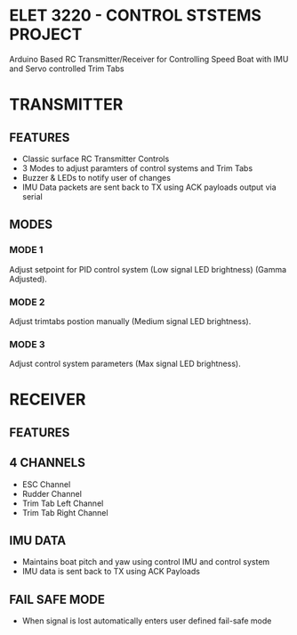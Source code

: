 # ELET 3220 - CONTROL STSTEMS PROJECT

Arduino Based RC Transmitter/Receiver for Controlling Speed Boat with IMU and Servo controlled Trim Tabs

# TRANSMITTER

## FEATURES

* Classic surface RC Transmitter Controls
* 3 Modes to adjust paramters of control systems and Trim Tabs
* Buzzer & LEDs to notify user of changes 
* IMU Data packets are sent back to TX using ACK payloads output via serial


## MODES

### MODE 1

Adjust setpoint for PID control system (Low signal LED brightness) (Gamma Adjusted).

### MODE 2

Adjust trimtabs postion manually (Medium signal LED brightness).

### MODE 3

Adjust control system parameters (Max signal LED brightness).

# RECEIVER

## FEATURES

## 4 CHANNELS
* ESC Channel
* Rudder Channel
* Trim Tab Left Channel
* Trim Tab Right Channel

## IMU DATA
* Maintains boat pitch and yaw using control IMU and control system
* IMU data is sent back to TX using ACK Payloads

## FAIL SAFE MODE
* When signal is lost automatically enters user defined fail-safe mode